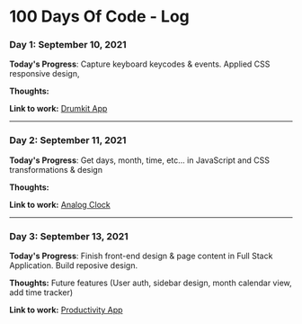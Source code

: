 # 100 Days Of Code - Log

### Day 1: September 10, 2021

**Today's Progress**: Capture keyboard keycodes & events. Applied CSS responsive design,

**Thoughts:**

**Link to work:** [Drumkit App](https://codesandbox.io/embed/day-1-javascript30-challenge-4l0wm?autoresize=1&fontsize=14&hidenavigation=1&theme=dark&view=preview)

***

### Day 2: September 11, 2021

**Today's Progress**: Get days, month, time, etc... in JavaScript and CSS transformations & design

**Thoughts:**

**Link to work:** [Analog Clock](https://codesandbox.io/embed/day-2-javascript30-challenge-5sftm?autoresize=1&fontsize=14&hidenavigation=1&theme=dark&view=previewm)

***

### Day 3: September 13, 2021

**Today's Progress**: Finish front-end design & page content in Full Stack Application. Build reposive design.

**Thoughts:** Future features (User auth, sidebar design, month calendar view, add time tracker)

**Link to work:** [Productivity App](https://productivity-track-in.herokuapp.com/)
